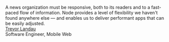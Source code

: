 A news organization must be responsive, both to its readers and to a fast-paced flow of information. Node provides a level of flexibility we haven't found anywhere else — and enables us to deliver performant apps that can be easily adjusted.  
[Trevor Landau](http://m.nytimes.com)  
Software Engineer, Mobile Web
